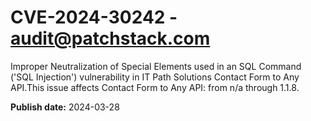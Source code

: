 # CVE-2024-30242 - audit@patchstack.com

Improper Neutralization of Special Elements used in an SQL Command ('SQL Injection') vulnerability in IT Path Solutions Contact Form to Any API.This issue affects Contact Form to Any API: from n/a through 1.1.8.



**Publish date:** 2024-03-28

